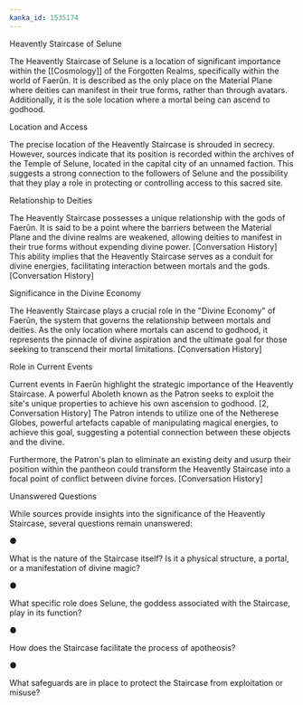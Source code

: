 ```yaml
---
kanka_id: 1535174
---
```


Heavently Staircase of Selune

The Heavently Staircase of Selune is a location of significant importance within the [[Cosmology]] of the Forgotten Realms, specifically within the world of Faerûn. It is described as the only place on the Material Plane where deities can manifest in their true forms, rather than through avatars. Additionally, it is the sole location where a mortal being can ascend to godhood.

Location and Access

The precise location of the Heavently Staircase is shrouded in secrecy. However, sources indicate that its position is recorded within the archives of the Temple of Selune, located in the capital city of an unnamed faction. This suggests a strong connection to the followers of Selune and the possibility that they play a role in protecting or controlling access to this sacred site.

Relationship to Deities

The Heavently Staircase possesses a unique relationship with the gods of Faerûn. It is said to be a point where the barriers between the Material Plane and the divine realms are weakened, allowing deities to manifest in their true forms without expending divine power. [Conversation History] This ability implies that the Heavently Staircase serves as a conduit for divine energies, facilitating interaction between mortals and the gods. [Conversation History]

Significance in the Divine Economy

The Heavently Staircase plays a crucial role in the "Divine Economy" of Faerûn, the system that governs the relationship between mortals and deities. As the only location where mortals can ascend to godhood, it represents the pinnacle of divine aspiration and the ultimate goal for those seeking to transcend their mortal limitations. [Conversation History]

Role in Current Events

Current events in Faerûn highlight the strategic importance of the Heavently Staircase. A powerful Aboleth known as the Patron seeks to exploit the site's unique properties to achieve his own ascension to godhood. [2, Conversation History] The Patron intends to utilize one of the Netherese Globes, powerful artefacts capable of manipulating magical energies, to achieve this goal, suggesting a potential connection between these objects and the divine.

Furthermore, the Patron's plan to eliminate an existing deity and usurp their position within the pantheon could transform the Heavently Staircase into a focal point of conflict between divine forces. [Conversation History]

Unanswered Questions

While sources provide insights into the significance of the Heavently Staircase, several questions remain unanswered:

●

What is the nature of the Staircase itself? Is it a physical structure, a portal, or a manifestation of divine magic?

●

What specific role does Selune, the goddess associated with the Staircase, play in its function?

●

How does the Staircase facilitate the process of apotheosis?

●

What safeguards are in place to protect the Staircase from exploitation or misuse?